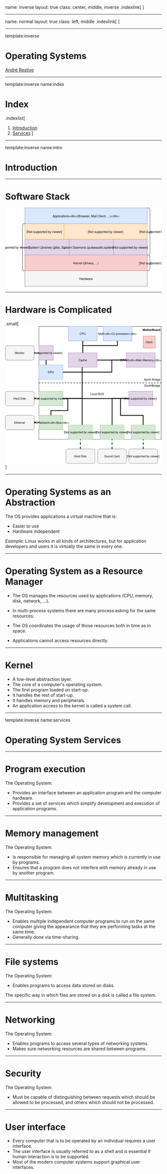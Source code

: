name: inverse
layout: true
class: center, middle, inverse
.indexlink[[<i class="fa fa-arrow-circle-o-up"></i>](#) [<i class="fa fa-list-ul"></i>](#index) [<i class="fa fa-tint"></i>](../change-color.php)[<i class="fa fa-file-pdf-o"></i>](download)[<i id="laser" class="fa fa-circle"></i>](#)]


---

name: normal
layout: true
class: left, middle
.indexlink[[<i class="fa fa-arrow-circle-o-up"></i>](#) [<i class="fa fa-list-ul"></i>](#index) [<i class="fa fa-tint"></i>](../change-color.php)[<i class="fa fa-file-pdf-o"></i>](download)[<i id="laser" class="fa fa-circle"></i>](#)]


---

template:inverse
# Operating Systems
<a href="http://www.fe.up.pt/~arestivo">André Restivo</a>

---

template:inverse
name:index
# Index

.indexlist[
1. [Introduction](#intro)
1. [Services](#services)
]

---

template:inverse
name:intro
# Introduction

---

# Software Stack


![](../assets/os/os-stack.svg)

---

# Hardware is Complicated

.small[
![](../assets/os/os-motherboard.svg)
]

---

# Operating Systems as an Abstraction

The OS provides applications a virtual machine that is:

* Easier to use
* Hardware independent

*Example*: Linux works in all kinds of architectures, but for application developers and users it is virtually the same in every one.

---

# Operating System as a Resource Manager

* The OS manages the resources used by applications (CPU, memory, disk, network, ...).

* In multi-process systems there are many process asking for the same resources.

* The OS coordinates the usage of those resources both in time as in space.

* Applications cannot access resources directly.

---

# Kernel

* A low-level abstraction layer.
* The core of a computer's operating system.
* The first program loaded on start-up. 
* It handles the rest of start-up.
* It handles memory and peripherals.
* An application access to the kernel is called a system call.

---

template:inverse
name:services
# Operating System Services

---

# Program execution

The Operating System:

* Provides an interface between an application program and the computer hardware.
* Provides a set of services which simplify development and execution of application programs.

---

# Memory management

The Operating System:

* Is responsible for managing all system memory which is currently in use by programs.
* Ensures that a program does not interfere with memory already in use by another program.

---

# Multitasking

The Operating System:

* Enables multiple independent computer programs to run on the same computer giving the appearance that they are performing tasks at the same time.
* Generally done via time-sharing.

---

# File systems

The Operating System:

* Enables programs to access data stored on disks.

The specific way in which files are stored on a disk is called a file system.

---

# Networking

The Operating System:

* Enables programs to access several types of networking systems.
* Makes sure networking resources are shared between programs.

---

# Security

The Operating System:

* Must be capable of distinguishing between requests which should be allowed to be processed, and others which should not be processed.

---

# User interface

* Every computer that is to be operated by an individual requires a user interface. 
* The user interface is usually referred to as a shell and is essential if human interaction is to be supported.
* Most of the modern computer systems support graphical user interfaces.
